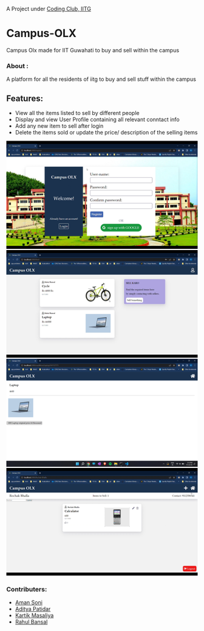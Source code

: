 A Project under [Coding Club, IITG](https://www.iitg.ac.in/stud/gymkhana/technical/home/CodingHome.html)
# Campus-OLX
Campus Olx made for IIT Guwahati to buy and sell within the campus

### About :
A platform for all the residents of iitg to buy and sell stuff within the campus

## Features:

- View all the items listed to sell by different people
- Display and view User Profile containing all relevant conntact info
- Add any new item to sell after login
- Delete the items sold or update the price/ description of the selling items

![Screenshot](4.png)
![Screenshot](3.png)
![Screenshot](1.png)
![Screenshot](2.png)

### Contributers:
- [Aman Soni](https://github.com/ssamansoni "Aman Soni")
- [Aditya Patidar](https://github.com/Adii45 "Aditya Patidar")
- [Kartik Masaliya](https://github.com/kartikmalasiya "Kartik Malasiya")
- [Rahul Bansal](https://github.com/b369rahul "Rahul Bansal")
